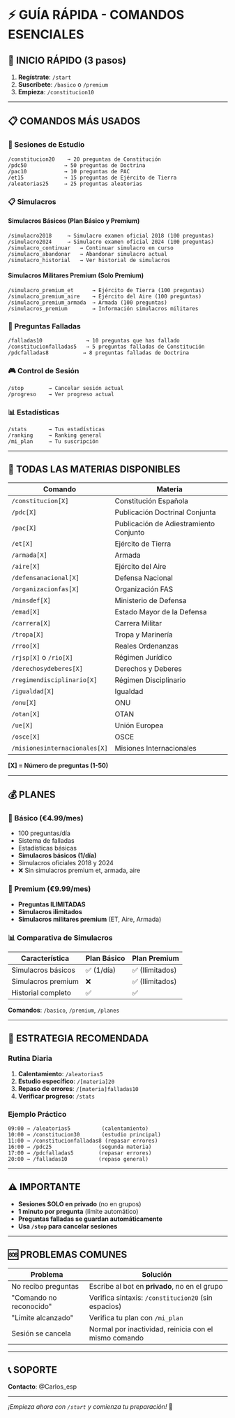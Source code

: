 # ⚡ GUÍA RÁPIDA - COMANDOS ESENCIALES

## 🚀 INICIO RÁPIDO (3 pasos)

1. **Regístrate**: `/start`
2. **Suscríbete**: `/basico` o `/premium`
3. **Empieza**: `/constitucion10`

---

## 📋 COMANDOS MÁS USADOS

### 🎯 Sesiones de Estudio
```
/constitucion20    → 20 preguntas de Constitución
/pdc50            → 50 preguntas de Doctrina
/pac10            → 10 preguntas de PAC
/et15             → 15 preguntas de Ejército de Tierra
/aleatorias25     → 25 preguntas aleatorias
```

### 📋 Simulacros

#### Simulacros Básicos (Plan Básico y Premium)
```
/simulacro2018     → Simulacro examen oficial 2018 (100 preguntas)
/simulacro2024     → Simulacro examen oficial 2024 (100 preguntas)
/simulacro_continuar   → Continuar simulacro en curso
/simulacro_abandonar   → Abandonar simulacro actual
/simulacro_historial   → Ver historial de simulacros
```

#### Simulacros Militares Premium (Solo Premium)
```
/simulacro_premium_et      → Ejército de Tierra (100 preguntas)
/simulacro_premium_aire    → Ejército del Aire (100 preguntas)
/simulacro_premium_armada  → Armada (100 preguntas)
/simulacros_premium        → Información simulacros militares
```

### 🔄 Preguntas Falladas
```
/falladas10              → 10 preguntas que has fallado
/constitucionfalladas5   → 5 preguntas falladas de Constitución
/pdcfalladas8           → 8 preguntas falladas de Doctrina
```

### 🎮 Control de Sesión
```
/stop        → Cancelar sesión actual
/progreso    → Ver progreso actual
```

### 📊 Estadísticas
```
/stats       → Tus estadísticas
/ranking     → Ranking general
/mi_plan     → Tu suscripción
```

---

## 📖 TODAS LAS MATERIAS DISPONIBLES

| Comando | Materia |
|---------|----------|
| `/constitucion[X]` | Constitución Española |
| `/pdc[X]` | Publicación Doctrinal Conjunta |
| `/pac[X]` | Publicación de Adiestramiento Conjunto |
| `/et[X]` | Ejército de Tierra |
| `/armada[X]` | Armada |
| `/aire[X]` | Ejército del Aire |
| `/defensanacional[X]` | Defensa Nacional |
| `/organizacionfas[X]` | Organización FAS |
| `/minsdef[X]` | Ministerio de Defensa |
| `/emad[X]` | Estado Mayor de la Defensa |
| `/carrera[X]` | Carrera Militar |
| `/tropa[X]` | Tropa y Marinería |
| `/rroo[X]` | Reales Ordenanzas |
| `/rjsp[X]` o `/rio[X]` | Régimen Jurídico |
| `/derechosydeberes[X]` | Derechos y Deberes |
| `/regimendisciplinario[X]` | Régimen Disciplinario |
| `/igualdad[X]` | Igualdad |
| `/onu[X]` | ONU |
| `/otan[X]` | OTAN |
| `/ue[X]` | Unión Europea |
| `/osce[X]` | OSCE |
| `/misionesinternacionales[X]` | Misiones Internacionales |

**[X] = Número de preguntas (1-50)**

---

## 💰 PLANES

### 🥉 Básico (€4.99/mes)
- 100 preguntas/día
- Sistema de falladas
- Estadísticas básicas
- **Simulacros básicos (1/día)**
- Simulacros oficiales 2018 y 2024
- ❌ Sin simulacros premium et, armada, aire

### 🥈 Premium (€9.99/mes)
- **Preguntas ILIMITADAS**
- **Simulacros ilimitados**
- **Simulacros militares premium** (ET, Aire, Armada)


### 📊 Comparativa de Simulacros

| Característica | Plan Básico | Plan Premium |
|---|---|---|
| Simulacros básicos | ✅ (1/día) | ✅ (Ilimitados) |
| Simulacros premium | ❌ | ✅ (Ilimitados) |
| Historial completo | ✅ | ✅ |

**Comandos**: `/basico`, `/premium`, `/planes`

---

## 🎯 ESTRATEGIA RECOMENDADA

### Rutina Diaria
1. **Calentamiento**: `/aleatorias5`
2. **Estudio específico**: `/[materia]20`
3. **Repaso de errores**: `/[materia]falladas10`
4. **Verificar progreso**: `/stats`

### Ejemplo Práctico
```
09:00 → /aleatorias5          (calentamiento)
10:00 → /constitucion30       (estudio principal)
11:00 → /constitucionfalladas8 (repasar errores)
16:00 → /pdc25               (segunda materia)
17:00 → /pdcfalladas5        (repasar errores)
20:00 → /falladas10          (repaso general)
```

---

## ⚠️ IMPORTANTE

- **Sesiones SOLO en privado** (no en grupos)
- **1 minuto por pregunta** (límite automático)
- **Preguntas falladas se guardan automáticamente**
- **Usa `/stop` para cancelar sesiones**

---

## 🆘 PROBLEMAS COMUNES

| Problema | Solución |
|----------|----------|
| No recibo preguntas | Escribe al bot en **privado**, no en el grupo |
| "Comando no reconocido" | Verifica sintaxis: `/constitucion20` (sin espacios) |
| "Límite alcanzado" | Verifica tu plan con `/mi_plan` |
| Sesión se cancela | Normal por inactividad, reinicia con el mismo comando |

---

## 📞 SOPORTE

**Contacto**: @Carlos_esp

---

*¡Empieza ahora con `/start` y comienza tu preparación!* 🚀